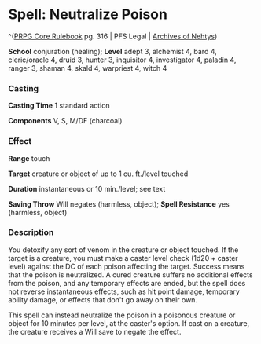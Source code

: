 # Spell: Neutralize Poison

^([PRPG Core Rulebook][ss-neutralize-poison] pg. 316 | PFS Legal | [Archives of Nehtys][sn-neutralize-poison])

**School** conjuration (healing); **Level** adept 3, alchemist 4, bard 4, cleric/oracle 4, druid 3, hunter 3, inquisitor 4, investigator 4, paladin 4, ranger 3, shaman 4, skald 4, warpriest 4, witch 4

### Casting

**Casting Time** 1 standard action  

**Components** V, S, M/DF (charcoal)

### Effect

**Range** touch  

**Target** creature or object of up to 1 cu. ft./level touched  

**Duration** instantaneous or 10 min./level; see text  

**Saving Throw** Will negates (harmless, object); **Spell Resistance** yes (harmless, object)

### Description

You detoxify any sort of venom in the creature or object touched. If the target is a creature, you must make a caster level check (1d20 + caster level) against the DC of each poison affecting the target. Success means that the poison is neutralized. A cured creature suffers no additional effects from the poison, and any temporary effects are ended, but the spell does not reverse instantaneous effects, such as hit point damage, temporary ability damage, or effects that don't go away on their own.  

This spell can instead neutralize the poison in a poisonous creature or object for 10 minutes per level, at the caster's option. If cast on a creature, the creature receives a Will save to negate the effect.

[ss-neutralize-poison]: http://paizo.com/pathfinderRPG/v57
[sn-neutralize-poison]: http://www.archivesofnethys.com/SpellDisplay.aspx?ItemName=Neutralize%20Poison